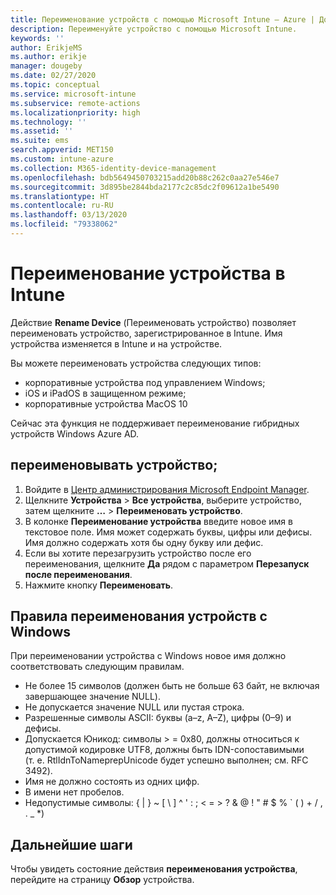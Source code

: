 ```yaml
---
title: Переименование устройств с помощью Microsoft Intune — Azure | Документация Майкрософт
description: Переименуйте устройство с помощью Microsoft Intune.
keywords: ''
author: ErikjeMS
ms.author: erikje
manager: dougeby
ms.date: 02/27/2020
ms.topic: conceptual
ms.service: microsoft-intune
ms.subservice: remote-actions
ms.localizationpriority: high
ms.technology: ''
ms.assetid: ''
ms.suite: ems
search.appverid: MET150
ms.custom: intune-azure
ms.collection: M365-identity-device-management
ms.openlocfilehash: bdb5649450703215add20b88c262c0aa27e546e7
ms.sourcegitcommit: 3d895be2844bda2177c2c85dc2f09612a1be5490
ms.translationtype: HT
ms.contentlocale: ru-RU
ms.lasthandoff: 03/13/2020
ms.locfileid: "79338062"
---
```

# <a name="rename-a-device-in-intune"></a>Переименование устройства в Intune

Действие **Rename Device** (Переименовать устройство) позволяет переименовать устройство, зарегистрированное в Intune. Имя устройства изменяется в Intune и на устройстве.

Вы можете переименовать устройства следующих типов:
- корпоративные устройства под управлением Windows; 
- iOS и iPadOS в защищенном режиме;
- корпоративные устройства MacOS 10

Сейчас эта функция не поддерживает переименование гибридных устройств Windows Azure AD.

## <a name="rename-a-device"></a>переименовывать устройство;

1. Войдите в [Центр администрирования Microsoft Endpoint Manager](https://go.microsoft.com/fwlink/?linkid=2109431).
3. Щелкните **Устройства** > **Все устройства**, выберите устройство, затем щелкните **…**  > **Переименовать устройство**.
4. В колонке **Переименование устройства** введите новое имя в текстовое поле. Имя может содержать буквы, цифры или дефисы. Имя должно содержать хотя бы одну букву или дефис.
5. Если вы хотите перезагрузить устройство после его переименования, щелкните **Да** рядом с параметром **Перезапуск после переименования**.
6. Нажмите кнопку **Переименовать**.

## <a name="windows-device-rename-rules"></a>Правила переименования устройств с Windows
При переименовании устройства с Windows новое имя должно соответствовать следующим правилам.
- Не более 15 символов (должен быть не больше 63 байт, не включая завершающее значение NULL).
- Не допускается значение NULL или пустая строка.
- Разрешенные символы ASCII: буквы (a–z, A–Z), цифры (0–9) и дефисы.
- Допускается Юникод: символы > = 0x80, должны относиться к допустимой кодировке UTF8, должны быть IDN-сопоставимыми (т. е. RtlIdnToNameprepUnicode будет успешно выполнен; см. RFC 3492).
- Имя не должно состоять из одних цифр.
- В имени нет пробелов.
- Недопустимые символы: { | } ~ [ \ ] ^ ' : ; < = > ? & @ ! " # $ % ` ( ) + / , . _ *)


## <a name="next-steps"></a>Дальнейшие шаги

Чтобы увидеть состояние действия **переименования устройства**, перейдите на страницу **Обзор** устройства.
